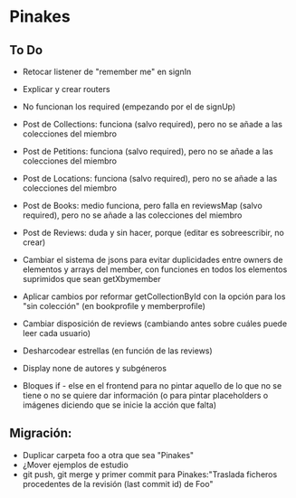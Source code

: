 # Pinakes

## To Do

+   Retocar listener de "remember me" en signIn
+   Explicar y crear routers

+   No funcionan los required (empezando por el de signUp)
+   Post de Collections: funciona (salvo required), pero no se añade a las colecciones del miembro
+   Post de Petitions: funciona (salvo required), pero no se añade a las colecciones del miembro
+   Post de Locations: funciona (salvo required), pero no se añade a las colecciones del miembro
+   Post de Books: medio funciona, pero falla en reviewsMap (salvo required), pero no se añade a las colecciones del miembro
+   Post de Reviews: duda y sin hacer, porque (editar es sobreescribir, no crear)

+   Cambiar el sistema de jsons para evitar duplicidades entre owners de elementos y arrays del member, con funciones en todos los elementos suprimidos que sean getXbymember
+   Aplicar cambios por reformar getCollectionById con la opción para los "sin colección" (en bookprofile y memberprofile)
+   Cambiar disposición de reviews (cambiando antes sobre cuáles puede leer cada usuario)
+   Desharcodear estrellas (en función de las reviews)
+   Display none de autores y subgéneros
+   Bloques if - else en el frontend para no pintar aquello de lo que no se tiene o no se quiere dar información (o para pintar placeholders o imágenes diciendo que se inicie la acción que falta)

## Migración:

+   Duplicar carpeta foo a otra que sea "Pinakes"
+   ¿Mover ejemplos de estudio
+   git push, git merge y primer commit para Pinakes:"Traslada ficheros procedentes de la revisión (last commit id) de Foo"
